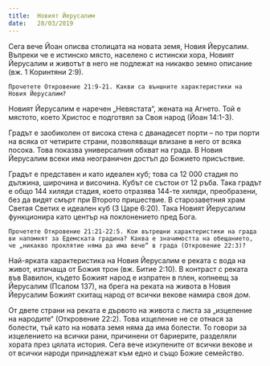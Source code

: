 ```yaml
---
title:  Новият Йерусалим
date:   28/03/2019
---
```


Сега вече Йоан описва столицата на новата земя, Новия Йерусалим. Въпреки че е истинско място, населено с истински хора, Новият Йерусалим и животът в него не подлежат на никакво земно описание (вж. 1 Коринтяни 2:9).

`Прочетете Откровение 21:9-21. Какви са външните характеристики на Новия Йерусалим?`

Новият Йерусалим е наречен „Невястата“, жената на Агнето. Той е мястото, което Христос е подготвял за Своя народ (Йоан 14:1-3).

Градът е заобиколен от висока стена с дванадесет порти – по три порти на всяка от четирите страни, позволяващи влизане в него от всяка посока. Това показва универсалния обхват на града. В Новия Йерусалим всеки има неограничен достъп до Божието присъствие.

Градът е представен и като идеален куб; това са 12 000 стадия по дължина, широчина и височина. Кубът се състои от 12 ръба. Така градът е общо 144 хиляди стадия, което отразява 144-те хиляди, преобразени, без да видят смърт при Второто пришествие. В старозаветния храм Светая Светих е идеален куб (3 Царе 6:20). Така Новият Йерусалим функционира като център на поклонението пред Бога.

`Прочетете Откровение 21:21-22:5. Кои вътрешни характеристики на града ви напомнят за Едемската градина? Каква е значимостта на обещанието, че „никакво проклятие няма да има вече“ в града (Откровение 22:3)?`

Най-ярката характеристика на Новия Йерусалим е реката с вода на живот, изтичаща от Божия трон (вж. Битие 2:10). В контраст с реката във Вавилон, където Божият народ е изпратен в плен, копнеещ за Йерусалим (Псалом 137), на брега на реката на живота в Новия Йерусалим Божият скитащ народ от всички векове намира своя дом.

От двете страни на реката е дървото на живота с листа за „изцеление на народите“ (Откровение 22:2). Това изцеление не се отнася за болести, тъй като на новата земя няма да има болести. То говори за изцелението на всички рани, причинени от бариерите, разделяли хората през цялата история. Сега вече изкупените от всички векове и от всички народи принадлежат към едно и също Божие семейство.